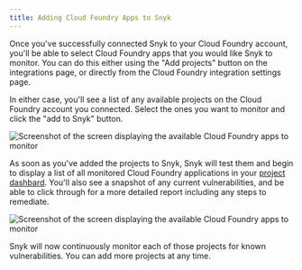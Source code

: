 ```yaml
---
title: Adding Cloud Foundry Apps to Snyk
---
```

Once you've successfully connected Snyk to your Cloud Foundry account, you'll be able to select Cloud Foundry apps that you would like Snyk to monitor. You can do this either using the "Add projects" button on the integrations page, or directly from the Cloud Foundry integration settings page.

In either case, you'll see a list of any available projects on the Cloud Foundry account you connected. Select the ones you want to monitor and click the "add to Snyk" button.

![Screenshot of the screen displaying the available Cloud Foundry apps to monitor](https://res.cloudinary.com/snyk/image/upload/w_auto,c_scale,q_auto/v1493170639/serverless-docs/cloud-foundry-apps-to-test.png)

As soon as you've added the projects to Snyk, Snyk will test them and begin to display a list of all monitored Cloud Foundry applications in your [project dashbard](https://snyk.io/projects). You'll also see a snapshot of any current vulnerabilities, and be able to click through for a more detailed report including any steps to remediate.

![Screenshot of the screen displaying the available Cloud Foundry apps to monitor](https://res.cloudinary.com/snyk/image/upload/w_auto,c_scale,q_auto/v1493171440/serverless-docs/cloud-foundry-projects.png)

Snyk will now continuously monitor each of those projects for known vulnerabilities. You can add more projects at any time.
